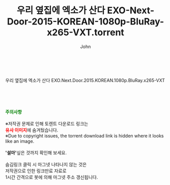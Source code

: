 ﻿---
layout: post
title:  "우리 옆집에 엑소가 산다 EXO-Next-Door-2015-KOREAN-1080p-BluRay-x265-VXT.torrent"
author: John
categories: [ 영화 ]
tags: [  ]
image:  
description: "우리 옆집에 엑소가 산다 EXO-Next-Door-2015-KOREAN-1080p-BluRay-x265-VXT torrent 정보 공유"
toc: true
toc_sticky: true
---

<br>
<div class="view-img">
<a class="view_image" href="http://torrentmobile60.com/bbs/view_image.php?fn=%2Fdata%2Ffile%2Fmovie%2F3659260999_YfA0JEIu_ed0a77d154266b31b9b3219f48833e5afe788976.jpg" target="_blank"><img alt="" class="img-tag" content="http://torrentmobile60.com/data/file/movie/3659260999_YfA0JEIu_ed0a77d154266b31b9b3219f48833e5afe788976.jpg" itemprop="image" src="http://torrentmobile60.com/data/file/movie/3659260999_YfA0JEIu_ed0a77d154266b31b9b3219f48833e5afe788976.jpg"/></a></div><div class="view-content" itemprop="description">
<p>우리 옆집에 엑소가 산다 EXO.Next.Door.2015.KOREAN.1080p.BluRay.x265-VXT<br/></p> </div>
    
<br><br><br>
<p data-ke-size="size16"><b><span style="color: green;">주의사항</span></b><br /><br />※저작권 문제로 인해 토렌트 다운로드 링크는<br /><b><span style="color: red;">유사 이미지</span></b>에 숨겨뒀습니다.<br />※Due to copyright issues, the torrent download link is hidden where it looks like an image.<br /><br /><b>'설마'</b>싶은 것까지 확인해 보세요.<br /><br />숨김링크 클릭 시 마그넷 나타나지 않는 것은<br />저작권으로 인한 링크만료 자료로<br />1시간 간격으로 봇에 의해 마그넷 주소 갱신됩니다.</p>
